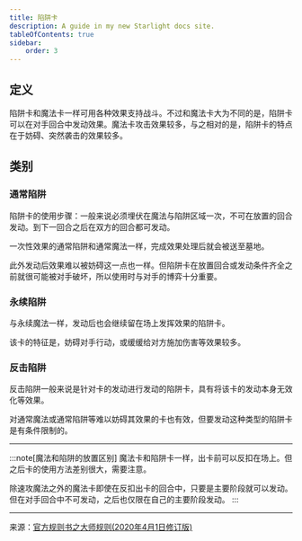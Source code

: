 ```yaml
---
title: 陷阱卡
description: A guide in my new Starlight docs site.
tableOfContents: true
sidebar:
    order: 3
---
```


## 定义

陷阱卡和魔法卡一样可用各种效果支持战斗。不过和魔法卡大为不同的是，陷阱卡可以在对手回合中发动效果。魔法卡攻击效果较多，与之相对的是，陷阱卡的特点在于妨碍、突然袭击的效果较多。

## 类别

### 通常陷阱

陷阱卡的使用步骤：一般来说必须埋伏在魔法与陷阱区域一次，不可在放置的回合发动。到下一回合之后在双方的回合都可发动。

一次性效果的通常陷阱和通常魔法一样，完成效果处理后就会被送至墓地。

此外发动后效果难以被妨碍这一点也一样。但陷阱卡在放置回合或发动条件齐全之前就很可能被对手破坏，所以使用时与对手的博弈十分重要。

### 永续陷阱

与永续魔法一样，发动后也会继续留在场上发挥效果的陷阱卡。  

该卡的特征是，妨碍对手行动，或缓缓给对方施加伤害等效果较多。

### 反击陷阱

反击陷阱一般来说是针对卡的发动进行发动的陷阱卡，具有将该卡的发动本身无效化等效果。

对通常魔法或通常陷阱等难以妨碍其效果的卡也有效，但要发动这种类型的陷阱卡是有条件限制的。

---

:::note[魔法和陷阱的放置区别]
魔法卡和陷阱卡一样，出卡前可以反扣在场上。但之后卡的使用方法差别很大，需要注意。

除速攻魔法之外的魔法卡即使在反扣出卡的回合中，只要是主要阶段就可以发动。但在对手回合中不可发动，之后也仅限在自己的主要阶段发动。
:::

---
来源：[官方规则书之大师规则(2020年4月1日修订版)](https://www.yugioh-card-cn.com/playing)
